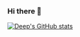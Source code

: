 ### Hi there 👋

[![Deep's GitHub stats](https://github-readme-stats.vercel.app/api?username=iDeepverma&theme=gradient)](https://github.com/anuraghazra/github-readme-stats)
